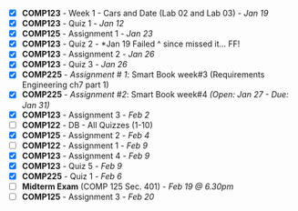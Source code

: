 - [x] **COMP123** - Week 1 - Cars and Date (Lab 02 and Lab 03) - *Jan 19*
- [x] **COMP123** - Quiz 1 - *Jan 12*
- [x] **COMP125** - Assignment 1 - *Jan 23*
- [x] **COMP123** - Quiz 2 - *Jan 19 
      Failed ^ since missed it... FF!
- [x] **COMP123** - Assignment 2 - *Jan 26*
- [x] **COMP123** - Quiz 3 - *Jan 26*
- [x] **COMP225** - *Assignment # 1*: Smart Book week#3 (Requirements Engineering ch7 part 1)
 - [x] **COMP225** - *Assignment #2*: Smart Book week#4 *(Open: Jan 27 - Due: Jan 31)*
 - [x] **COMP123** - Assignment 3 - *Feb 2*
 - [ ] **COMP122** - DB - All Quizzes (1-10)
- [x] **COMP125** - Assignment 2 - *Feb 4*
- [ ] **COMP122** - Assignment 1 - *Feb 9*
- [x] **COMP123** - Assignment 4 - *Feb 9*
- [x] **COMP123** - Quiz 5 - *Feb 9*
- [x] **COMP225** - Quiz 1 - *Feb 6*
- [ ] **Midterm Exam** (COMP 125 Sec. 401) - *Feb 19 @ 6.30pm*
- [ ] **COMP125** - Assignment 3 - *Feb 20*